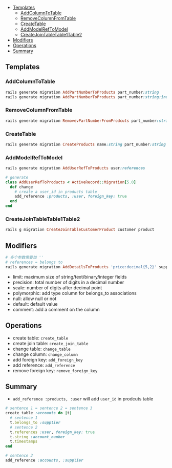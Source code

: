 - [Templates](#templates)
  - [AddColumnToTable](#addcolumntotable)
  - [RemoveColumnFromTable](#removecolumnfromtable)
  - [CreateTable](#createtable)
  - [AddModelRefToModel](#addmodelreftomodel)
  - [CreateJoinTableTable1Table2](#createjointabletable1table2)
- [Modifiers](#modifiers)
- [Operations](#operations)
- [Summary](#summary)

## Templates
### AddColumnToTable
```ruby
rails generate migration AddPartNumberToProducts part_number:string
rails generate migration AddPartNumberToProducts part_number:string:index
```
### RemoveColumnFromTable
```ruby
rails generate migration RemovevPartNumberFromProdcuts part_number:string price:decimal
```

### CreateTable
```ruby
rails generate migration CreateProducts name:string part_number:string
```


### AddModelRefToModel
```ruby
rails generate migration AddUserRefToProducts user:references

# generate
class AddUserRefToProducts < ActiveRecord::Migration[5.0]
  def change
    # create a user_id in products table
    add_reference :products, :user, foreign_key: true
  end
end
```

### CreateJoinTableTable1Table2
```ruby
rails g migration CreateJoinTableCustomerProduct customer product
```



## Modifiers
```ruby
# 多个参数需要加 ''
# references = belongs to 
rails generate migration AddDetailsToProducts 'price:decimal{5,2}' supplier:references{polymorphic}
```
- limit: maximum size of string/text/binary/integer fields
- precision: total number of digits in a decimal number
- scale: number of digits after decimal point
- polymorphic: add type column for belongs_to associations
- null: allow null or not
- default: default value
- comment: add a comment on the column

## Operations
- create table: `create_table`
- create join table: `create_join_table`
- change table: `change_table`
- change column: `change_column`
- add foreign key: `add_foreign_key`
- add reference: `add_reference`
- remove foreign key: `remove_foreign_key`


## Summary
- `add_reference :products, :user` will add `user_id` in prodcuts table
```ruby
# sentence 1 = sentence 2 = sentence 3
create_table :accounts do |t|
  # sentence 1
  t.belongs_to :supplier
  # sentence 2
  t.references :user, foreign_key: true
  t.string :account_number
  t.timestamps
end

# sentence 3
add_reference :accounts, :supplier
```